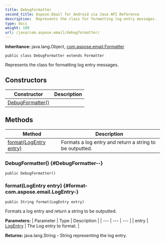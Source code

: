 ```yaml
---
title: DebugFormatter
second_title: Aspose.Email for Android via Java API Reference
description:  Represents the class for formatting log entry messages.
type: docs
weight: 109
url: /java/com.aspose.email/debugformatter/
---
```

**Inheritance:**
java.lang.Object, [com.aspose.email.Formatter](../../com.aspose.email/formatter)
```
public class DebugFormatter extends Formatter
```

Represents the class for formatting log entry messages.
## Constructors

| Constructor | Description |
| --- | --- |
| [DebugFormatter()](#DebugFormatter--) |  |
## Methods

| Method | Description |
| --- | --- |
| [format(LogEntry entry)](#format-com.aspose.email.LogEntry-) | Formats a log entry and return a string to be outputted. |
### DebugFormatter() {#DebugFormatter--}
```
public DebugFormatter()
```


### format(LogEntry entry) {#format-com.aspose.email.LogEntry-}
```
public String format(LogEntry entry)
```


Formats a log entry and return a string to be outputted.

**Parameters:**
| Parameter | Type | Description |
| --- | --- | --- |
| entry | [LogEntry](../../com.aspose.email/logentry) | The Log entry to format. |

**Returns:**
java.lang.String - String representing the log entry.
